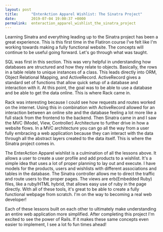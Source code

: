 ```yaml
---
layout: post
title:      "EnterAction Apparel Wishlist: The Sinatra Project"
date:       2019-07-04 19:00:37 +0000
permalink:  enteraction_apparel_wishlist_the_sinatra_project
---
```



Learning Sinatra and everything leading up to the Sinatra project has been a great experience. This is this first time in the Flatiron course I've felt like I'm working towards making a fully functional website. The concepts will continue to be useful going forward. Let's go through what was taught.

SQL was first in this section. This was very helpful in understanding how databases are structured and how they relate to objects. Basically, the rows in a table relate to unique instances of a class. This leads directly into ORM, Object Relational Mapping, and ActiveRecord. ActiveRecord gives a standard set of functions that allow quick setup of a database and interaction with it. At this point, the goal was to be able to use a database and be able to get the data online. This is where Rack came in.

Rack was interesting because I could see how requests and routes worked on the internet. Using this in combination with ActiveRecord allowed for an interaction between an online site and the database feeling a lot more like a full stack from the frontend to the backend. Then Sinatra came in and I saw the MVC (Model, View, Controller) Architecture to further drive in how a website flows. In a MVC architecture you can go all the way from a user fully embracing a web application because they can interact with the data through all the abstract layers created to the data itself. This is where the Sinatra project comes in.

The EnterAction Apparel wishlist is a culmination of all the lessons above. It allows a user to create a user profile and add products to a wishlist. It's a simple idea that uses a lot of proper planning to lay out and execute. I have models for the products, users and wishlists with different associations and tables in the database. The Sinatra controller allows me to direct the traffic and route users to the proper pages. The views are erb(Embedded Ruby) files, like a ruby/HTML hybrid, that allows easy use of ruby in the page directly. With all of these tools, it's great to be able to create a fully functional webpage from scratch. I'm on the way to becoming a real web developer!

Each of these lessons built on each other to ultimately make understanding an entire web application more simplified. After completing this project I'm excited to see the power of Rails. If it makes these same concepts even easier to implement, I see a lot fo fun times ahead!
